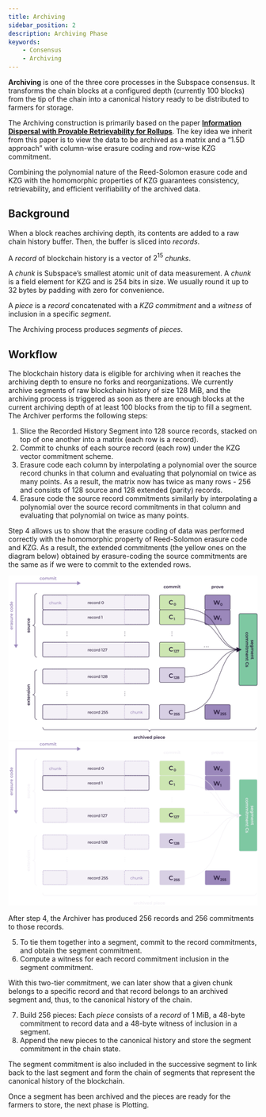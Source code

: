 ```yaml
---
title: Archiving
sidebar_position: 2
description: Archiving Phase
keywords:
    - Consensus
    - Archiving
---
```

**Archiving** is one of the three core processes in the Subspace consensus. It transforms the chain blocks at a configured depth (currently 100 blocks) from the tip of the chain into a canonical history ready to be distributed to farmers for storage.

The Archiving construction is primarily based on the paper **[Information Dispersal with Provable Retrievability for Rollups](https://eprint.iacr.org/2021/1544)**. The key idea we inherit from this paper is to view the data to be archived as a matrix and a “1.5D approach” with column-wise erasure coding and row-wise KZG commitment.

Combining the polynomial nature of the Reed-Solomon erasure code and KZG with the homomorphic properties of KZG guarantees consistency, retrievability, and efficient verifiability of the archived data.

## Background

When a block reaches archiving depth, its contents are added to a raw chain history buffer. Then, the buffer is sliced into *records*. 

A *record* of blockchain history is a vector of $2^{15}$ *chunks*.

A *chunk* is Subspace’s smallest atomic unit of data measurement. A *chunk* is a field element for KZG and is 254 bits in size. We usually round it up to 32 bytes by padding with zero for convenience. 

A *piece* is a *record* concatenated with a *KZG commitment* and a *witness* of inclusion in a specific *segment*.
<!-- ![Piece](../../../src/Images/Piece.png) -->


The Archiving process produces *segments* of *pieces*.

## Workflow

The blockchain history data is eligible for archiving when it reaches the archiving depth to ensure no forks and reorganizations. We currently archive segments of raw blockchain history of size 128 MiB, and the archiving process is triggered as soon as there are enough blocks at the current archiving depth of at least 100 blocks from the tip to fill a segment. The Archiver performs the following steps:

1. Slice the Recorded History Segment into 128 source records, stacked on top of one another into a matrix (each row is a record).
2. Commit to chunks of each source record (each row) under the KZG vector commitment scheme.
3. Erasure code each column by interpolating a polynomial over the source record chunks in that column and evaluating that polynomial on twice as many points. As a result, the matrix now has twice as many rows - 256 and consists of 128 source and 128 extended (parity) records.
4. Erasure code the source record commitments similarly by interpolating a polynomial over the source record commitments in that column and evaluating that polynomial on twice as many points.

Step 4 allows us to show that the erasure coding of data was performed correctly with the homomorphic property of Reed-Solomon erasure code and KZG. As a result, the extended commitments (the yellow ones on the diagram below) obtained by erasure-coding the source commitments are the same as if we were to commit to the extended rows.

<div align="center">
    <img src="/img/Archived_Segment-light.svg#gh-light-mode-only" alt="ConsensusPhases" />
    <img src="/img/Archived_Segment-dark.svg#gh-dark-mode-only" alt="ConsensusPhases" />
</div>

After step 4, the Archiver has produced 256 records and 256 commitments to those records. 

5. To tie them together into a segment, commit to the record commitments, and obtain the segment commitment. 
6. Compute a witness for each record commitment inclusion in the segment commitment.

With this two-tier commitment, we can later show that a given chunk belongs to a specific record and that record belongs to an archived segment and, thus, to the canonical history of the chain.

7. Build 256 pieces: Each *piece* consists of a *record* of 1 MiB, a 48-byte commitment to record data and a 48-byte witness of inclusion in a segment.
8. Append the new pieces to the canonical history and store the segment commitment in the chain state. 

The segment commitment is also included in the successive segment to link back to the last segment and form the chain of segments that represent the canonical history of the blockchain.

Once a segment has been archived and the pieces are ready for the farmers to store, the next phase is Plotting.
